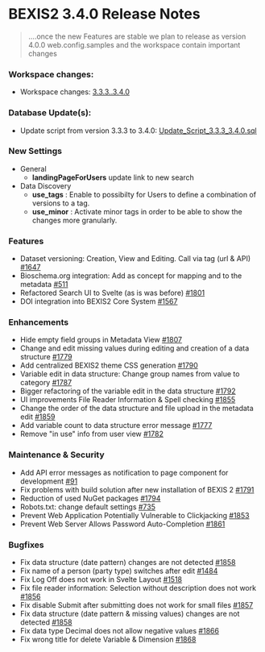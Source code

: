 # BEXIS2 3.4.0 Release Notes
> ....once the new Features are stable we plan to release as version 4.0.0
> web.config.samples and the workspace contain important changes 

### Workspace changes:
- Workspace changes: [3.3.3..3.4.0](https://github.com/BEXIS2/Workspace/compare/3.3.3..3.4.0)

### Database Update(s):
- Update script from version 3.3.3 to 3.4.0: [Update_Script_3.3.3_3.4.0.sql](https://github.com/BEXIS2/Core/blob/rc/database%20update%20scripts/3.3.3_3.4.0.sql)

### New Settings
- General
  - <b>landingPageForUsers</b> update link to new search
- Data Discovery
  - <b>use_tags</b> : Enable to possibilty for Users to define a combination of versions to a tag.
  - <b>use_minor</b> : Activate minor tags in order to be able to show the changes more granularly.
  

### Features
- Dataset versioning: Creation, View and Editing. Call via tag (url & API) [#1647](https://github.com/BEXIS2/Core/issues/#1647)
- Bioschema.org integration: Add as concept for mapping and to the metadata [#511](https://github.com/BEXIS2/Core/issues/511)
- Refactored Search UI to Svelte (as is was before) [#1801](https://github.com/BEXIS2/Core/issues/1801)
- DOI integration into BEXIS2 Core System [#1567](https://github.com/BEXIS2/Core/issues/1567)


### Enhancements
- Hide empty field groups in Metadata View [#1807](https://github.com/BEXIS2/Core/issues/1807)
- Change and edit missing values during editing and creation of a data structure [#1779](https://github.com/BEXIS2/Core/issues/1779)
- Add centralized BEXIS2 theme CSS generation [#1790](https://github.com/BEXIS2/Core/issues/1790)
- Variable edit in data structure: Change group names from value to category [#1787](https://github.com/BEXIS2/Core/issues/1787)
- Bigger refactoring of the variable edit in the data structure [#1792](ttps://github.com/BEXIS2/Core/issues/1792)
- UI improvements File Reader Information & Spell checking [#1855](https://github.com/BEXIS2/Core/issues/1855)
- Change the order of the data structure and file upload in the metadata edit [#1859](https://github.com/BEXIS2/Core/issues/1859)
- Add variable count to data structure error message [#1777](https://github.com/BEXIS2/Core/issues/1777)
- Remove "in use" info from user view [#1782](https://github.com/BEXIS2/Core/issues/1782)

### Maintenance & Security
- Add API error messages as notification to page component for development [#91](https://github.com/BEXIS2/bexis2-core-ui/issues/91)
- Fix problems with build solution after new installation of BEXIS 2 [#1791](https://github.com/BEXIS2/Core/issues/1791)
- Reduction of used NuGet packages [#1794](https://github.com/BEXIS2/Core/issues/1794)
- Robots.txt: change default settings [#735](https://github.com/BEXIS2/Core/issues/)
- Prevent Web Application Potentially Vulnerable to Clickjacking [#1853](https://github.com/BEXIS2/Core/issues/1853)
- Prevent Web Server Allows Password Auto-Completion [#1861](https://github.com/BEXIS2/Core/issues/1861)


### Bugfixes
- Fix data structure (date pattern) changes are not detected [#1858](https://github.com/BEXIS2/Core/issues/1858)
- Fix name of a person (party type) switches after edit [#1484](https://github.com/BEXIS2/Core/issues/1484)
- Fix Log Off does not work in Svelte Layout [#1518](https://github.com/BEXIS2/Core/issues/1518)
- Fix file reader information: Selection without description does not work [#1856](https://github.com/BEXIS2/Core/issues/1856)
- Fix disable Submit after submitting does not work for small files [#1857](https://github.com/BEXIS2/Core/issues/1857)
- Fix data structure (date pattern & missing values) changes are not detected [#1858](https://github.com/BEXIS2/Core/issues/1858)
- Fix data type Decimal does not allow negative values [#1866](https://github.com/BEXIS2/Core/issues/1866)
- Fix wrong title for delete Variable & Dimension [#1868](https://github.com/BEXIS2/Core/issues/1868)
